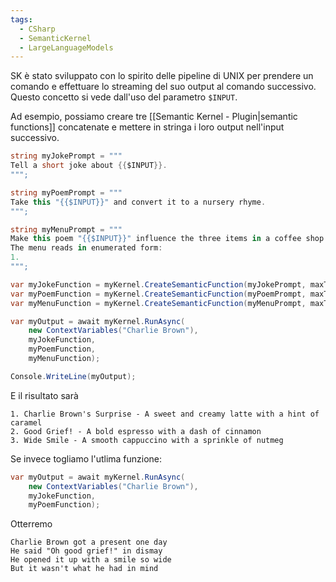 ```yaml
---
tags:
  - CSharp
  - SemanticKernel
  - LargeLanguageModels
---
```



SK è stato sviluppato con lo spirito delle pipeline di UNIX per prendere un comando e effettuare lo streaming del suo output al comando successivo.
Questo concetto si vede dall'uso del parametro `$INPUT`.

Ad esempio, possiamo creare tre [[Semantic Kernel - Plugin|semantic functions]] concatenate e mettere in stringa i loro output nell'input successivo.
```csharp
string myJokePrompt = """
Tell a short joke about {{$INPUT}}.
""";

string myPoemPrompt = """
Take this "{{$INPUT}}" and convert it to a nursery rhyme.
""";

string myMenuPrompt = """
Make this poem "{{$INPUT}}" influence the three items in a coffee shop menu. 
The menu reads in enumerated form:
1.
""";

var myJokeFunction = myKernel.CreateSemanticFunction(myJokePrompt, maxTokens: 500);
var myPoemFunction = myKernel.CreateSemanticFunction(myPoemPrompt, maxTokens: 500);
var myMenuFunction = myKernel.CreateSemanticFunction(myMenuPrompt, maxTokens: 500);

var myOutput = await myKernel.RunAsync(
    new ContextVariables("Charlie Brown"),
    myJokeFunction,
    myPoemFunction,
    myMenuFunction);

Console.WriteLine(myOutput);
```
E il risultato sarà
```
1. Charlie Brown's Surprise - A sweet and creamy latte with a hint of caramel 
2. Good Grief! - A bold espresso with a dash of cinnamon 
3. Wide Smile - A smooth cappuccino with a sprinkle of nutmeg
```

Se invece togliamo l'utlima funzione:
```csharp
var myOutput = await myKernel.RunAsync(
    new ContextVariables("Charlie Brown"),
    myJokeFunction,
    myPoemFunction);
```
Otterremo
```
Charlie Brown got a present one day
He said "Oh good grief!" in dismay
He opened it up with a smile so wide
But it wasn't what he had in mind
```